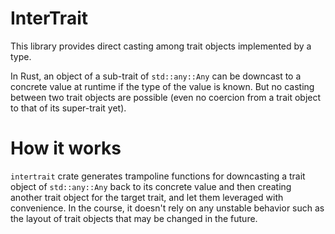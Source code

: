 # InterTrait
This library provides direct casting among trait objects implemented by a type.

In Rust, an object of a sub-trait of `std::any::Any` can be downcast to a concrete value at runtime if the type of the value is known. But no casting between two trait objects are possible (even no coercion from a trait object to that of its super-trait yet).

# How it works
`intertrait` crate generates trampoline functions for downcasting a trait object of `std::any::Any` back to its concrete value and then creating another trait object for the target trait, and let them leveraged with convenience. In the course, it doesn't rely on any unstable behavior such as the layout of trait objects that may be changed in the future.


